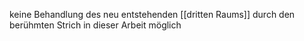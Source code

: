 keine Behandlung des neu entstehenden [[dritten Raums]] durch den berühmten Strich in dieser Arbeit möglich